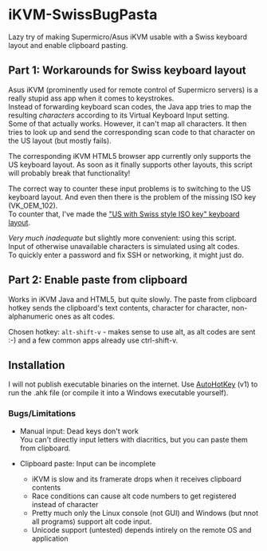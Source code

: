 # iKVM-SwissBugPasta

Lazy try of making Supermicro/Asus iKVM usable with a Swiss keyboard layout and enable clipboard pasting.

## Part 1: Workarounds for Swiss keyboard layout

Asus iKVM (prominently used for remote control of Supermicro servers) is a really stupid ass app when it comes to keystrokes.  
Instead of forwarding keyboard scan codes, the Java app tries to map the resulting *characters* according to its Virtual Keyboard Input setting.  
Some of that actually works. However, it can't map all characters. It then tries to look up and send the corresponding scan code to that character on the US layout (but mostly fails).  
  
The corresponding iKVM HTML5 browser app currently only supports the US keyboard layout. As soon as it finally supports other layouts, this script will probably break that functionality!  
  
The correct way to counter these input problems is to switching to the US keyboard layout. And even then there is the problem of the missing ISO key (VK_OEM_102).  
To counter that, I've made the ["US with Swiss style ISO key" keyboard layout](https://github.com/Tabiskabis/us-iso-layout).  
  
*Very much inadequate* but slightly more convenient: using this script.  
Input of otherwise unavailable characters is simulated using alt codes.  
To quickly enter a password and fix SSH or networking, it might just do.  

## Part 2: Enable paste from clipboard

Works in iKVM Java and HTML5, but quite slowly.
The paste from clipboard hotkey sends the clipboard's text contents, character for character, non-alphanumeric ones as alt codes.  
  
Chosen hotkey: `alt-shift-v` - makes sense to use alt, as alt codes are sent :-) and a few common apps already use ctrl-shift-v.

## Installation

I will not publish executable binaries on the internet. Use [AutoHotKey](https://www.autohotkey.com/) (v1) to run the .ahk file (or compile it into a Windows executable yourself).  

### Bugs/Limitations

 - Manual input: Dead keys don't work  
   You can't directly input letters with diacritics, but you can paste them from clipboard.
   
 - Clipboard paste: Input can be incomplete
   - iKVM is slow and its framerate drops when it receives clipboard contents
   - Race conditions can cause alt code numbers to get registered instead of character
   - Pretty much only the Linux console (not GUI) and Windows (but nnot all programs) support alt code input.
   - Unicode support (untested) depends intirely on the remote OS and application

